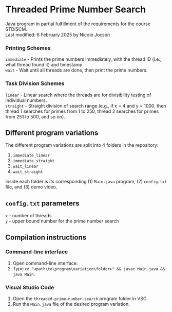 # Threaded Prime Number Search  
Java program in partial fulfillment of the requirements for the course STDISCM.  
Last modified: 6 February 2025 by Nicole Jocson  

### Printing Schemes  
`immediate` - Prints the prime numbers immediately, with the thread ID (i.e., what thread found it) and timestamp.  
`wait` - Wait until all threads are done, then print the prime numbers.  

### Task Division Schemes  
`linear` - Linear search where the threads are for divisibility testing of individual numbers.  
`straight` - Straight division of search range (e.g., if x = 4 and y = 1000, then thread 1 searches for primes from 1 to 250, thread 2 searches for primes from 251 to 500, and so on).  

## Different program variations  
The different program variations are split into 4 folders in the repository:  
1. `immediate_linear`  
2. `immediate_straight`  
3. `wait_linear`  
4. `wait_straight`  
  
Inside each folder is its corresponding (1) `Main.java` program, (2) `config.txt` file, and (3) demo video.

## `config.txt` parameters  
`x` - number of threads  
`y` - upper bound number for the prime number search  

## Compilation instructions  
### Command-line interface  
1. Open command-line interface.  
2. Type `cd "<path\to\program\variation\folder>" && javac Main.java && java Main`.  

### Visual Studio Code  
1. Open the `threaded-prime-number-search` program folder in VSC.  
2. Run the `Main.java` file of the desired program variation.  
